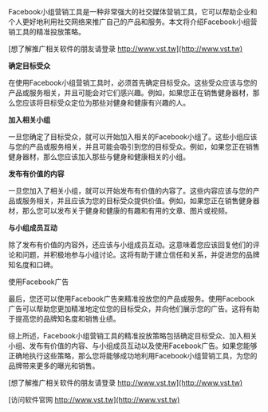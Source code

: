 Facebook小组营销工具是一种非常强大的社交媒体营销工具，它可以帮助企业和个人更好地利用社交网络来推广自己的产品和服务。本文将介绍Facebook小组营销工具的精准投放策略。

[想了解推广相关软件的朋友请登录 http://www.vst.tw](http://www.vst.tw)

**确定目标受众**

在使用Facebook小组营销工具时，必须首先确定目标受众。这些受众应该与您的产品或服务相关，并且可能会对它们感兴趣。例如，如果您正在销售健身器材，那么您应该将目标受众定位为那些对健身和健康有兴趣的人。

**加入相关小组**

一旦您确定了目标受众，就可以开始加入相关的Facebook小组了。这些小组应该与您的产品或服务相关，并且可能会吸引到您的目标受众。例如，如果您正在销售健身器材，那么您应该加入那些与健身和健康相关的小组。

**发布有价值的内容**

一旦您加入了相关小组，就可以开始发布有价值的内容了。这些内容应该与您的产品或服务相关，并且应该为您的目标受众提供价值。例如，如果您正在销售健身器材，那么您可以发布关于健身和健康的有趣和有用的文章、图片或视频。

**与小组成员互动**

除了发布有价值的内容外，还应该与小组成员互动。这意味着您应该回复他们的评论和问题，并积极地参与小组讨论。这将有助于建立信任和关系，并促进您的品牌知名度和口碑。

使用Facebook广告

最后，您还可以使用Facebook广告来精准投放您的产品或服务。使用Facebook广告可以帮助您更加精准地定位您的目标受众，并向他们展示您的广告。这将有助于提高您的品牌知名度和销售业绩。

综上所述，Facebook小组营销工具的精准投放策略包括确定目标受众、加入相关小组、发布有价值的内容、与小组成员互动以及使用Facebook广告。如果您能够正确地执行这些策略，那么您将能够成功地利用Facebook小组营销工具，为您的品牌带来更多的曝光和销售。

[想了解推广相关软件的朋友请登录 http://www.vst.tw](http://www.vst.tw)


[访问软件官网 http://www.vst.tw](http://www.vst.tw)
